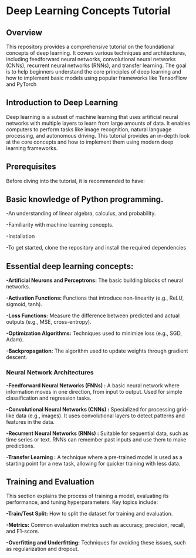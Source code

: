 # Deep Learning Concepts Tutorial

## Overview
This repository provides a comprehensive tutorial on the foundational concepts of deep learning. It covers various techniques and architectures, including feedforward neural networks, convolutional neural networks (CNNs), recurrent neural networks (RNNs), and transfer learning. The goal is to help beginners understand the core principles of deep learning and how to implement basic models using popular frameworks like TensorFlow and PyTorch

## Introduction to Deep Learning
Deep learning is a subset of machine learning that uses artificial neural networks with multiple layers to learn from large amounts of data. It enables computers to perform tasks like image recognition, natural language processing, and autonomous driving. This tutorial provides an in-depth look at the core concepts and how to implement them using modern deep learning frameworks.

## Prerequisites
Before diving into the tutorial, it is recommended to have:

## Basic knowledge of Python programming.
-An understanding of linear algebra, calculus, and probability.

-Familiarity with machine learning concepts.

-Installation

-To get started, clone the repository and install the required dependencies


## Essential deep learning concepts:

**-Artificial Neurons and Perceptrons:** The basic building blocks of neural networks.

**-Activation Functions:** Functions that introduce non-linearity (e.g., ReLU, sigmoid, tanh).

**-Loss Functions:** Measure the difference between predicted and actual outputs (e.g., MSE, cross-entropy).

**-Optimization Algorithms:** Techniques used to minimize loss (e.g., SGD, Adam).

**-Backpropagation:** The algorithm used to update weights through gradient descent.

### Neural Network Architectures

**-Feedforward Neural Networks (FNNs) :** A basic neural network where information moves in one direction, from input to output. Used for simple classification and regression tasks.

**-Convolutional Neural Networks (CNNs) :** Specialized for processing grid-like data (e.g., images). It uses convolutional layers to detect patterns and features in the data.

**-Recurrent Neural Networks (RNNs) :** Suitable for sequential data, such as time series or text. RNNs can remember past inputs and use them to make predictions.

**-Transfer Learning :** A technique where a pre-trained model is used as a starting point for a new task, allowing for quicker training with less data.

## Training and Evaluation
This section explains the process of training a model, evaluating its performance, and tuning hyperparameters. Key topics include:

**-Train/Test Split:** How to split the dataset for training and evaluation.

**-Metrics:** Common evaluation metrics such as accuracy, precision, recall, and F1-score.

**-Overfitting and Underfitting:** Techniques for avoiding these issues, such as regularization and dropout.
